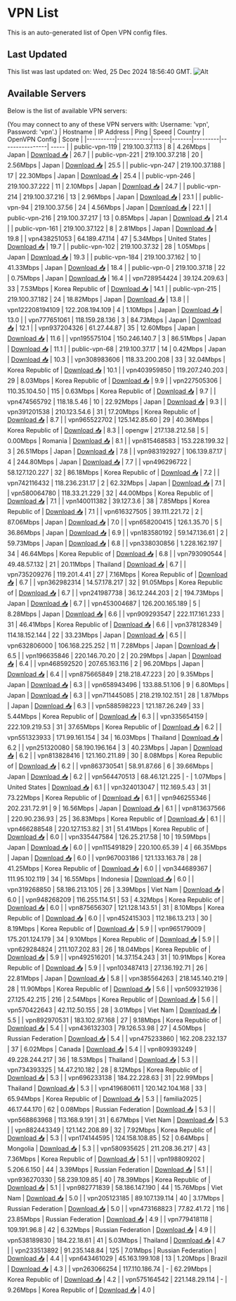 # VPN List

This is an auto-generated list of Open VPN config files.

## Last Updated

This list was last updated on: Wed, 25 Dec 2024 18:56:40 GMT.
![Alt](https://repobeats.axiom.co/api/embed/186b98318ef1479477931607c1ad7d823f12451f.svg "Repobeats analytics image")

## Available Servers

Below is the list of available VPN servers:

(You may connect to any of these VPN servers with: Username: 'vpn', Password: 'vpn'.)
| Hostname | IP Address | Ping | Speed | Country | OpenVPN Config | Score |
|----------|------------|------|-------|---------|----------------| ----- |
| public-vpn-119 | 219.100.37.113 | 8 | 4.26Mbps | Japan | [Download 📥](./configs/server_0_JP.ovpn) | 26.7 |
| public-vpn-221 | 219.100.37.218 | 20 | 2.56Mbps | Japan | [Download 📥](./configs/server_1_JP.ovpn) | 25.5 |
| public-vpn-247 | 219.100.37.188 | 17 | 22.30Mbps | Japan | [Download 📥](./configs/server_2_JP.ovpn) | 25.4 |
| public-vpn-246 | 219.100.37.222 | 11 | 2.10Mbps | Japan | [Download 📥](./configs/server_3_JP.ovpn) | 24.7 |
| public-vpn-214 | 219.100.37.216 | 13 | 2.96Mbps | Japan | [Download 📥](./configs/server_4_JP.ovpn) | 23.1 |
| public-vpn-94 | 219.100.37.56 | 24 | 4.56Mbps | Japan | [Download 📥](./configs/server_5_JP.ovpn) | 22.1 |
| public-vpn-216 | 219.100.37.217 | 13 | 0.85Mbps | Japan | [Download 📥](./configs/server_6_JP.ovpn) | 21.4 |
| public-vpn-161 | 219.100.37.122 | 8 | 2.81Mbps | Japan | [Download 📥](./configs/server_7_JP.ovpn) | 19.8 |
| vpn438251053 | 64.189.47.114 | 47 | 5.34Mbps | United States | [Download 📥](./configs/server_8_US.ovpn) | 19.7 |
| public-vpn-102 | 219.100.37.32 | 28 | 1.05Mbps | Japan | [Download 📥](./configs/server_9_JP.ovpn) | 19.3 |
| public-vpn-184 | 219.100.37.162 | 10 | 41.33Mbps | Japan | [Download 📥](./configs/server_10_JP.ovpn) | 18.4 |
| public-vpn-0 | 219.100.37.18 | 22 | 0.75Mbps | Japan | [Download 📥](./configs/server_11_JP.ovpn) | 16.4 |
| vpn728954424 | 39.124.209.63 | 33 | 7.53Mbps | Korea Republic of | [Download 📥](./configs/server_12_KR.ovpn) | 14.1 |
| public-vpn-215 | 219.100.37.182 | 24 | 18.82Mbps | Japan | [Download 📥](./configs/server_13_JP.ovpn) | 13.8 |
| vpn122208194109 | 122.208.194.109 | 4 | 1.10Mbps | Japan | [Download 📥](./configs/server_14_JP.ovpn) | 13.0 |
| vpn777651061 | 118.159.28.136 | 3 | 84.73Mbps | Japan | [Download 📥](./configs/server_15_JP.ovpn) | 12.1 |
| vpn937204326 | 61.27.44.87 | 35 | 12.60Mbps | Japan | [Download 📥](./configs/server_16_JP.ovpn) | 11.6 |
| vpn195575104 | 150.246.140.7 | 3 | 86.51Mbps | Japan | [Download 📥](./configs/server_17_JP.ovpn) | 11.1 |
| public-vpn-68 | 219.100.37.17 | 14 | 0.42Mbps | Japan | [Download 📥](./configs/server_18_JP.ovpn) | 10.3 |
| vpn308983606 | 118.33.200.208 | 33 | 32.04Mbps | Korea Republic of | [Download 📥](./configs/server_19_KR.ovpn) | 10.1 |
| vpn403959850 | 119.207.240.203 | 29 | 8.03Mbps | Korea Republic of | [Download 📥](./configs/server_20_KR.ovpn) | 9.9 |
| vpn227505306 | 110.35.104.50 | 115 | 0.63Mbps | Korea Republic of | [Download 📥](./configs/server_21_KR.ovpn) | 9.7 |
| vpn474565792 | 118.18.5.46 | 10 | 22.92Mbps | Japan | [Download 📥](./configs/server_22_JP.ovpn) | 9.3 |
| vpn391201538 | 210.123.54.6 | 31 | 17.20Mbps | Korea Republic of | [Download 📥](./configs/server_23_KR.ovpn) | 8.7 |
| vpn965522702 | 125.142.85.60 | 29 | 40.36Mbps | Korea Republic of | [Download 📥](./configs/server_24_KR.ovpn) | 8.3 |
| opengw | 217.138.212.58 | 5 | 0.00Mbps | Romania | [Download 📥](./configs/server_25_RO.ovpn) | 8.1 |
| vpn815468583 | 153.228.199.32 | 3 | 26.51Mbps | Japan | [Download 📥](./configs/server_26_JP.ovpn) | 7.8 |
| vpn983192927 | 106.139.87.17 | 4 | 244.80Mbps | Japan | [Download 📥](./configs/server_27_JP.ovpn) | 7.7 |
| vpn496296722 | 58.127.120.227 | 32 | 86.18Mbps | Korea Republic of | [Download 📥](./configs/server_28_KR.ovpn) | 7.2 |
| vpn742116432 | 118.236.231.17 | 2 | 62.32Mbps | Japan | [Download 📥](./configs/server_29_JP.ovpn) | 7.1 |
| vpn580064780 | 118.33.21.229 | 32 | 44.00Mbps | Korea Republic of | [Download 📥](./configs/server_30_KR.ovpn) | 7.1 |
| vpn140011382 | 39.127.3.6 | 38 | 7.85Mbps | Korea Republic of | [Download 📥](./configs/server_31_KR.ovpn) | 7.1 |
| vpn616327505 | 39.111.221.72 | 2 | 87.06Mbps | Japan | [Download 📥](./configs/server_32_JP.ovpn) | 7.0 |
| vpn658200415 | 126.1.35.70 | 5 | 36.86Mbps | Japan | [Download 📥](./configs/server_33_JP.ovpn) | 6.9 |
| vpn183580192 | 59.147.136.61 | 2 | 59.73Mbps | Japan | [Download 📥](./configs/server_34_JP.ovpn) | 6.8 |
| vpn338030856 | 1.228.162.197 | 34 | 46.64Mbps | Korea Republic of | [Download 📥](./configs/server_35_KR.ovpn) | 6.8 |
| vpn793090544 | 49.48.57.132 | 21 | 20.11Mbps | Thailand | [Download 📥](./configs/server_36_TH.ovpn) | 6.7 |
| vpn735209276 | 119.201.4.41 | 27 | 7.16Mbps | Korea Republic of | [Download 📥](./configs/server_37_KR.ovpn) | 6.7 |
| vpn362982314 | 14.57.178.217 | 32 | 91.05Mbps | Korea Republic of | [Download 📥](./configs/server_38_KR.ovpn) | 6.7 |
| vpn241987738 | 36.12.244.203 | 2 | 194.73Mbps | Japan | [Download 📥](./configs/server_39_JP.ovpn) | 6.7 |
| vpn453004687 | 126.200.165.189 | 5 | 8.28Mbps | Japan | [Download 📥](./configs/server_40_JP.ovpn) | 6.6 |
| vpn909293547 | 222.117.161.233 | 31 | 46.41Mbps | Korea Republic of | [Download 📥](./configs/server_41_KR.ovpn) | 6.6 |
| vpn378128349 | 114.18.152.144 | 22 | 33.23Mbps | Japan | [Download 📥](./configs/server_42_JP.ovpn) | 6.5 |
| vpn632806000 | 106.168.225.252 | 11 | 7.28Mbps | Japan | [Download 📥](./configs/server_43_JP.ovpn) | 6.5 |
| vpn196635846 | 220.146.70.20 | 2 | 20.29Mbps | Japan | [Download 📥](./configs/server_44_JP.ovpn) | 6.4 |
| vpn468592520 | 207.65.163.116 | 2 | 96.20Mbps | Japan | [Download 📥](./configs/server_45_JP.ovpn) | 6.4 |
| vpn875665849 | 218.218.47.223 | 20 | 9.35Mbps | Japan | [Download 📥](./configs/server_46_JP.ovpn) | 6.3 |
| vpn658943496 | 133.88.51.106 | 9 | 6.80Mbps | Japan | [Download 📥](./configs/server_47_JP.ovpn) | 6.3 |
| vpn711445085 | 218.219.102.151 | 28 | 1.87Mbps | Japan | [Download 📥](./configs/server_48_JP.ovpn) | 6.3 |
| vpn588598223 | 121.187.26.249 | 33 | 5.44Mbps | Korea Republic of | [Download 📥](./configs/server_49_KR.ovpn) | 6.3 |
| vpn335654159 | 222.109.219.53 | 31 | 37.65Mbps | Korea Republic of | [Download 📥](./configs/server_50_KR.ovpn) | 6.2 |
| vpn551323933 | 171.99.161.154 | 34 | 16.03Mbps | Thailand | [Download 📥](./configs/server_51_TH.ovpn) | 6.2 |
| vpn251320080 | 58.190.196.164 | 3 | 40.23Mbps | Japan | [Download 📥](./configs/server_52_JP.ovpn) | 6.2 |
| vpn813828416 | 121.160.211.89 | 30 | 8.08Mbps | Korea Republic of | [Download 📥](./configs/server_53_KR.ovpn) | 6.2 |
| vpn863730541 | 58.91.87.66 | 6 | 39.66Mbps | Japan | [Download 📥](./configs/server_54_JP.ovpn) | 6.2 |
| vpn564470513 | 68.46.121.225 | - | 1.07Mbps | United States | [Download 📥](./configs/server_55_US.ovpn) | 6.1 |
| vpn324013047 | 112.169.5.43 | 31 | 73.22Mbps | Korea Republic of | [Download 📥](./configs/server_56_KR.ovpn) | 6.1 |
| vpn946255346 | 202.231.72.91 | 9 | 16.56Mbps | Japan | [Download 📥](./configs/server_57_JP.ovpn) | 6.1 |
| vpn813637566 | 220.90.236.93 | 25 | 36.83Mbps | Korea Republic of | [Download 📥](./configs/server_58_KR.ovpn) | 6.1 |
| vpn466288548 | 220.127.153.82 | 31 | 51.41Mbps | Korea Republic of | [Download 📥](./configs/server_59_KR.ovpn) | 6.0 |
| vpn335447584 | 126.25.217.58 | 10 | 19.59Mbps | Japan | [Download 📥](./configs/server_60_JP.ovpn) | 6.0 |
| vpn115491829 | 220.100.65.39 | 4 | 66.35Mbps | Japan | [Download 📥](./configs/server_61_JP.ovpn) | 6.0 |
| vpn967003186 | 121.133.163.78 | 28 | 41.25Mbps | Korea Republic of | [Download 📥](./configs/server_62_KR.ovpn) | 6.0 |
| vpn344689367 | 111.95.102.119 | 34 | 16.55Mbps | Indonesia | [Download 📥](./configs/server_63_ID.ovpn) | 6.0 |
| vpn319268850 | 58.186.213.105 | 26 | 3.39Mbps | Viet Nam | [Download 📥](./configs/server_64_VN.ovpn) | 6.0 |
| vpn948268209 | 116.255.114.51 | 53 | 4.32Mbps | Korea Republic of | [Download 📥](./configs/server_65_KR.ovpn) | 6.0 |
| vpn875656307 | 121.128.143.51 | 31 | 8.10Mbps | Korea Republic of | [Download 📥](./configs/server_66_KR.ovpn) | 6.0 |
| vpn452415303 | 112.186.13.213 | 30 | 8.19Mbps | Korea Republic of | [Download 📥](./configs/server_67_KR.ovpn) | 5.9 |
| vpn965179009 | 175.201.124.179 | 34 | 9.10Mbps | Korea Republic of | [Download 📥](./configs/server_68_KR.ovpn) | 5.9 |
| vpn629284824 | 211.107.202.83 | 26 | 18.04Mbps | Korea Republic of | [Download 📥](./configs/server_69_KR.ovpn) | 5.9 |
| vpn492516201 | 14.37.154.243 | 31 | 10.91Mbps | Korea Republic of | [Download 📥](./configs/server_70_KR.ovpn) | 5.9 |
| vpn103487413 | 27.136.192.71 | 26 | 22.81Mbps | Japan | [Download 📥](./configs/server_71_JP.ovpn) | 5.8 |
| vpn385564263 | 218.145.140.219 | 28 | 11.90Mbps | Korea Republic of | [Download 📥](./configs/server_72_KR.ovpn) | 5.6 |
| vpn509321936 | 27.125.42.215 | 216 | 2.54Mbps | Korea Republic of | [Download 📥](./configs/server_73_KR.ovpn) | 5.6 |
| vpn570422643 | 42.112.50.155 | 28 | 3.01Mbps | Viet Nam | [Download 📥](./configs/server_74_VN.ovpn) | 5.5 |
| vpn892970531 | 183.102.97.168 | 27 | 9.18Mbps | Korea Republic of | [Download 📥](./configs/server_75_KR.ovpn) | 5.4 |
| vpn436132303 | 79.126.53.98 | 27 | 4.50Mbps | Russian Federation | [Download 📥](./configs/server_76_RU.ovpn) | 5.4 |
| vpn475233860 | 162.208.232.137 | 37 | 6.02Mbps | Canada | [Download 📥](./configs/server_77_CA.ovpn) | 5.4 |
| vpn809393249 | 49.228.244.217 | 36 | 18.53Mbps | Thailand | [Download 📥](./configs/server_78_TH.ovpn) | 5.3 |
| vpn734393325 | 14.47.210.182 | 28 | 8.12Mbps | Korea Republic of | [Download 📥](./configs/server_79_KR.ovpn) | 5.3 |
| vpn696233138 | 184.22.228.63 | 31 | 22.99Mbps | Thailand | [Download 📥](./configs/server_80_TH.ovpn) | 5.3 |
| vpn419680611 | 120.142.104.168 | 33 | 65.94Mbps | Korea Republic of | [Download 📥](./configs/server_81_KR.ovpn) | 5.3 |
| familia2025 | 46.17.44.170 | 62 | 0.08Mbps | Russian Federation | [Download 📥](./configs/server_82_RU.ovpn) | 5.3 |
| vpn568863968 | 113.168.9.191 | 31 | 6.67Mbps | Viet Nam | [Download 📥](./configs/server_83_VN.ovpn) | 5.3 |
| vpn882443349 | 121.142.208.89 | 32 | 7.92Mbps | Korea Republic of | [Download 📥](./configs/server_84_KR.ovpn) | 5.3 |
| vpn174144595 | 124.158.108.85 | 52 | 0.64Mbps | Mongolia | [Download 📥](./configs/server_85_MN.ovpn) | 5.3 |
| vpn580935625 | 211.208.36.217 | 43 | 7.36Mbps | Korea Republic of | [Download 📥](./configs/server_86_KR.ovpn) | 5.1 |
| vpn198809202 | 5.206.6.150 | 44 | 3.39Mbps | Russian Federation | [Download 📥](./configs/server_87_RU.ovpn) | 5.1 |
| vpn936270330 | 58.239.109.85 | 40 | 78.39Mbps | Korea Republic of | [Download 📥](./configs/server_88_KR.ovpn) | 5.1 |
| vpn982771839 | 58.186.147.190 | 44 | 15.76Mbps | Viet Nam | [Download 📥](./configs/server_89_VN.ovpn) | 5.0 |
| vpn205123185 | 89.107.139.114 | 40 | 3.17Mbps | Russian Federation | [Download 📥](./configs/server_90_RU.ovpn) | 5.0 |
| vpn473168823 | 77.82.41.72 | 116 | 23.85Mbps | Russian Federation | [Download 📥](./configs/server_91_RU.ovpn) | 4.9 |
| vpn779418118 | 109.191.96.8 | 42 | 6.32Mbps | Russian Federation | [Download 📥](./configs/server_92_RU.ovpn) | 4.9 |
| vpn538189830 | 184.22.18.61 | 41 | 5.03Mbps | Thailand | [Download 📥](./configs/server_93_TH.ovpn) | 4.7 |
| vpn233513892 | 91.235.148.84 | 125 | 7.01Mbps | Russian Federation | [Download 📥](./configs/server_94_RU.ovpn) | 4.4 |
| vpn643461029 | 45.163.199.108 | 13 | 1.20Mbps | Brazil | [Download 📥](./configs/server_95_BR.ovpn) | 4.3 |
| vpn263066254 | 117.110.186.74 | - | 62.29Mbps | Korea Republic of | [Download 📥](./configs/server_96_KR.ovpn) | 4.2 |
| vpn575164542 | 221.148.29.114 | - | 9.26Mbps | Korea Republic of | [Download 📥](./configs/server_97_KR.ovpn) | 4.0 |

